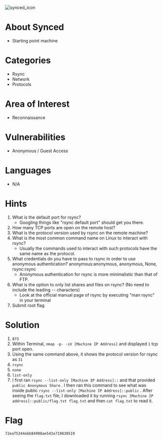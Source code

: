 ![synced_icon](https://github.com/securepadawan/Hack_The_Box/assets/66234098/41a6e632-453c-4452-b50e-d579f4a63b81)

# About Synced

- Starting point machine

# Categories

- Rsync
- Network
- Protocols

# Area of Interest

- Reconnaissance

# Vulnerabilities

- Anonymous / Guest Access

# Languages

- N/A

# Hints

1. What is the default port for rsync?
    - Googling things like "rsync default port" should get you there.
2. How many TCP ports are open on the remote host?
3. What is the protocol version used by rsync on the remote machine?
4. What is the most common command name on Linux to interact with rsync?
    - Usually the commands used to interact with such protocols have the same name as the protocol.
5. What credentials do you have to pass to rsync in order to use anonymous authentication? anonymous:anonymous, anonymous, None, rsync:rsync
    - Anonymous authentication for rsync is more minimalistic than that of FTP.
6. What is the option to only list shares and files on rsync? (No need to include the leading -- characters)
    - Look at the official manual page of rsync by executing "man rsync" in your terminal
7. Submit root flag

# Solution

1. `873`
2. Within Terminal, `nmap -p- -sV [Machine IP Address]` and displayed `1` tcp port open.
3. Using the same command above, it shows the protocol version for rsync as `31`
4. `rsync`
5. `none`
6. `list-only`
7. I first ran `rsync --list-only [Machine IP Address]::` and that provided `public Anonymous Share` . I then ran this command to see what was inside public `rsync --list-only [Machine IP Address]::public` . After seeing the `flag.txt` file, I downloaded it by running `rsync [Machine IP address]::public/flag.txt flag.txt` and then `cat flag.txt` to read it.

# Flag

`72eaf5344ebb84908ae543a719830519`
